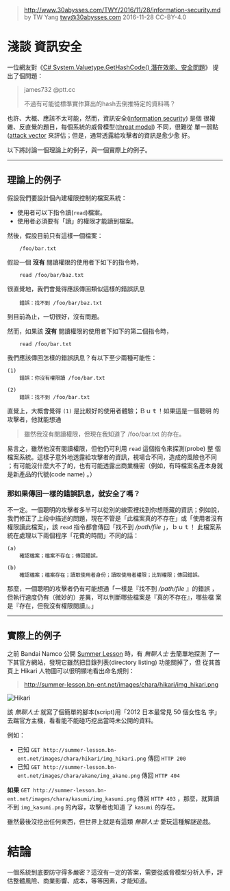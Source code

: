 ﻿> http://www.30abysses.com/TWY/2016/11/28/information-security.md
> by TW Yang <twy@30abysses.com> 2016-11-28 CC-BY-4.0

# **淺談**  資訊安全

一位網友對《[C# System.Valuetype.GetHashCode() 潛在效能、安全問題][1]》
提出了個問題：

> james732 @ptt.cc
>
> 不過有可能從標準實作算出的hash去倒推特定的資料嗎？

[1]: http://www.30abysses.com/TWY/2016/11/21/c_sharp-gethashcode-valuetype.html

也許、大概、應該不太可能，然而，資訊安全([information security][2]) 是個
很複雜、反直覺的題目，每個系統的威脅模型([threat model][3]) 不同，很難從
單一弱點([attack vector][4] 來評估；但是，通常透露給攻擊者的資訊是愈少愈
好。

[2]: https://en.wikipedia.org/wiki/Information_security
[3]: https://en.wikipedia.org/wiki/Threat_model
[4]: https://en.wikipedia.org/wiki/Vector_(malware)

以下將討論一個理論上的例子，與一個實際上的例子。


---
##  理論上的例子

假設我們要設計個內建權限控制的檔案系統：

* 使用者可以下指令讀(`read`)檔案。
* 使用者必須要有「讀」的權限才能讀到檔案。

然後，假設目前只有這樣一個檔案：

```
    /foo/bar.txt
```

假設一個  **沒有** 閱讀權限的使用者下如下的指令時，

```
    read /foo/bar/baz.txt
```

很直覺地，我們會覺得應該傳回類似這樣的錯誤訊息

```
    錯誤：找不到 /foo/bar/baz.txt
```

到目前為止，一切很好，沒有問題。

然而，如果該  **沒有**  閱讀權限的使用者下如下的第二個指令時，

```
    read /foo/bar.txt
```

我們應該傳回怎樣的錯誤訊息？有以下至少兩種可能性：

```
(1)
    錯誤：你沒有權限讀 /foo/bar.txt

(2)
    錯誤：找不到 /foo/bar.txt
```

直覺上，大概會覺得 `(1)`  是比較好的使用者體驗；Ｂｕｔ！如果這是一個聰明
的攻擊者，他就能想通

> 雖然我沒有閱讀權限，但現在我知道了 /foo/bar.txt 的存在。

易言之，雖然他沒有閱讀權限，但他仍可利用 `read` 這個指令來探測(probe) 整
個檔案系統。這樣子意外地透露給攻擊者的資訊，視場合不同，造成的風險也不同
；有可能沒什麼大不了的，也有可能透露出商業機密（例如，有時檔案名產本身就
是新產品的代號(code name) 。）


### 那如果傳回一樣的錯誤訊息，就安全了嗎？

不一定。一個聰明的攻擊者多半可以從別的線索裡找到你想隱藏的資訊；例如說，
我們修正了上段中描述的問題，現在不管是「此檔案真的不存在」或「使用者沒有
權限讀此檔案」，該 `read` 指令都會傳回「找不到 _/path/file_ 」，ｂｕｔ！
此檔案系統在處理以下兩個程序「花費的時間」不同的話：

```
(a)
    確認檔案；檔案不存在；傳回錯誤。

(b)
    確認檔案；檔案存在；讀取使用者身份；讀取使用者權限；比對權限；傳回錯誤。

```

那麼，一個聰明的攻擊者仍有可能想通「一樣是『找不到 _/path/file_ 』的錯誤
，但執行速度仍有（微妙的）差異，可以判斷哪些檔案是『真的不存在』，哪些檔
案是『存在，但我沒有權限閱讀』。」


---
##  實際上的例子

之前 Bandai Namco 公開 [Summer Lesson][5] 時，有 *無聊人士* 去簡單地探測
了一下其官方網站，發現它雖然把目錄列表(directory listing) 功能關掉了，但
從其首頁上 Hikari 人物圖可以很明顯地看出命名規則：

> http://summer-lesson.bn-ent.net/images/chara/hikari/img_hikari.png

![Hikari][6]

[5]: http://summer-lesson.bn-ent.net/
[6]: http://summer-lesson.bn-ent.net/images/chara/hikari/img_hikari.png

該 *無聊人士* 就寫了個簡單的腳本(script)用「2012  日本最常見 50 個女性名
字」去踹官方主機，看看能不能碰巧挖出當時未公開的資料。

例如：

* 已知
  `GET http://summer-lesson.bn-ent.net/images/chara/hikari/img_hikari.png`
  傳回 `HTTP 200`
* 已知
  `GET http://summer-lesson.bn-ent.net/images/chara/akane/img_akane.png`
  傳回 `HTTP 404`

**如果**
`GET http://summer-lesson.bn-ent.net/images/chara/kasumi/img_kasumi.png`
傳回 `HTTP 403` ，那麼，就算讀不到 `img_kasumi.png` 的內容，攻擊者也知道
了 `kasumi` 的存在。

雖然最後沒挖出任何東西，但世界上就是有這類 *無聊人士* 愛玩這種解謎遊戲。



# 結論

一個系統到底要防守得多嚴密？這沒有一定的答案，需要從威脅模型分析入手，評
估整體風險、商業影響、成本，等等因素，才能知道。
